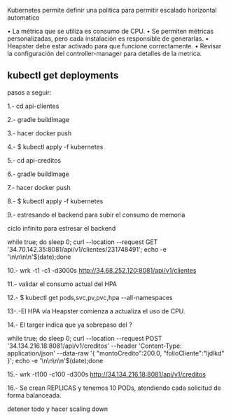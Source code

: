 Kubernetes permite definir una politica para
permitir escalado horizontal automatico

• La métrica que se utiliza es consumo de CPU.
• Se permiten métricas personalizadas, pero cada instalación es responsible de generarlas.
• Heapster debe estar activado para que funcione
correctamente.
• Revisar la configuración del controller-manager para detalles
de la metrica.


kubectl get deployments
-----------------------------------------------------------------------------------

pasos a seguir:

1.- cd api-clientes

2.- gradle buildImage

3.- hacer docker push

4.- $ kubectl apply -f kubernetes 

5.- cd api-creditos

6.- gradle buildImage

7.- hacer docker push

8.- $ kubectl apply -f kubernetes

9.- estresando el backend para subir el consumo de memoria

ciclo infinito para estresar el backend

while true; do sleep 0; curl --location --request GET '34.70.142.35:8081/api/v1/clientes/231748491'; echo -e '\n\n\n\n'$(date);done


10.- wrk -t1 -c1 -d3000s http://34.68.252.120:8081/api/v1/clientes

11.- validar el consumo actual del HPA 

12.- $ kubectl get pods,svc,pv,pvc,hpa --all-namespaces 

13-.-El HPA vía Heapster comienza a actualiza el uso de CPU.

14.- El targer indica que ya sobrepaso del ?

while true; do sleep 0; curl --location --request POST '34.134.216.18:8081/api/v1/creditos' --header 'Content-Type: application/json' --data-raw '{
    "montoCredito":200.0,
   "folioCliente":"ljdlkd"
}'; echo -e '\n\n\n\n'$(date);done

15.- wrk -t100 -c100 -d300s http://34.134.216.18:8081/api/v1/creditos

16.- Se crean REPLICAS y tenemos 10 PODs, atendiendo cada solicitud de forma balanceada.

detener todo y hacer scaling down